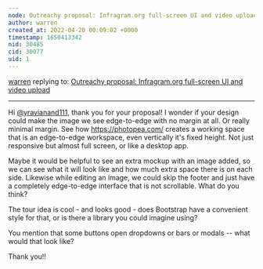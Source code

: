 ```yaml
---
node: Outreachy proposal: Infragram.org full-screen UI and video upload 
author: warren
created_at: 2022-04-20 00:09:02 +0000
timestamp: 1650413342
nid: 30485
cid: 30077
uid: 1
---
```




[warren](../profile/warren) replying to: [Outreachy proposal: Infragram.org full-screen UI and video upload ](../notes/yravianand111/04-19-2022/outreachy-proposal)

----
Hi [@yravianand111](/profile/yravianand111), thank you for your proposal! I wonder if your design could make the image we see edge-to-edge with no margin at all. Or really minimal margin. See how https://photopea.com/ creates a working space that is an edge-to-edge workspace, even vertically it's fixed height. Not just responsive but almost full screen, or like a desktop app.

Maybe it would be helpful to see an extra mockup with an image added, so we can see what it will look like and how much extra space there is on each side. Likewise while editing an image, we could skip the footer and just have a completely edge-to-edge interface that is not scrollable. What do you think?

The tour idea is cool - and looks good - does Bootstrap have a convenient style for that, or is there a library you could imagine using? 

You mention that some buttons open dropdowns or bars or modals -- what would that look like?

Thank you!!